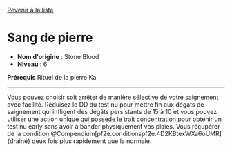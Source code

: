 [Revenir à la liste](..)

# Sang de pierre

 * **Nom d'origine** : Stone Blood
 * **Niveau** : 6


<p><span id="ctl00_MainContent_DetailedOutput"><strong>Prérequis</strong> Rituel de la pierre Ka<br></span></p>
<hr>
<p>Vous pouvez choisir soit arrêter de manière sélective de votre saignement avec facilité. Réduisez le DD du test nu pour mettre fin aux dégats de saignement qui infligent des dégâts persistants de 15 à 10 et vous pouvez utiliser une action unique qui possède le trait <a href="https://2e.aonprd.com/Traits.aspx?ID=32">concentration</a> pour obtenir un test nu early sans avoir à bander physiquement vos plaies. Vous récupérer de la condition @Compendium[pf2e.conditionspf2e.4D2KBtexWXa6oUMR]{drainé} deux fois plus rapidement que la normale.&nbsp;</p>